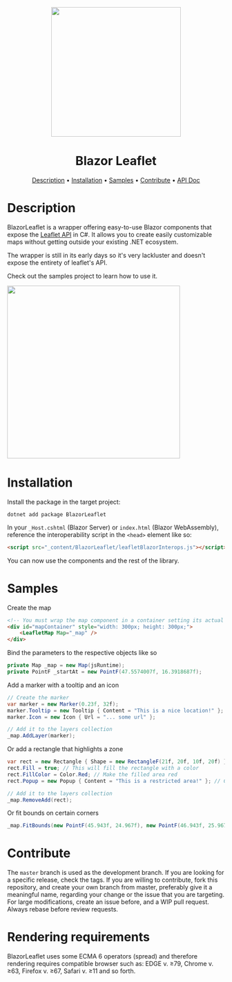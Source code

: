 <div align="center">
    <img src="media/logo.png" width=300>
    <h1>Blazor Leaflet</h1>
    <div>
        <a href="#description">Description</a> •
        <a href="#installation">Installation</a> •
        <a href="#samples">Samples</a> •
        <a href="#contribute">Contribute</a> •
        <a href="https://mehigh17.github.io/BlazorLeaflet">API Doc</a>
    </div>
</div>

# Description

BlazorLeaflet is a wrapper offering easy-to-use Blazor components that expose the <a href="https://leafletjs.com/">Leaflet API</a> in C#. It allows you to create easily customizable maps without getting outside your existing .NET ecosystem.

The wrapper is still in its early days so it's very lackluster and doesn't expose the entirety of leaflet's API.

Check out the samples project to learn how to use it.

<img src="media/example1.gif" height=400>

# Installation

Install the package in the target project:

```
dotnet add package BlazorLeaflet
```

In your `_Host.cshtml` (Blazor Server) or `index.html` (Blazor WebAssembly), reference the interoperability script in the `<head>` element like so:

```html
<script src="_content/BlazorLeaflet/leafletBlazorInterops.js"></script>
```

You can now use the components and the rest of the library.

# Samples

Create the map

```html
<!-- You must wrap the map component in a container setting its actual size. -->
<div id="mapContainer" style="width: 300px; height: 300px;">
    <LeafletMap Map="_map" />
</div>
```

Bind the parameters to the respective objects like so

```cs
private Map _map = new Map(jsRuntime);
private PointF _startAt = new PointF(47.5574007f, 16.3918687f);
```

Add a marker with a tooltip and an icon

```cs
// Create the marker
var marker = new Marker(0.23f, 32f);
marker.Tooltip = new Tooltip { Content = "This is a nice location!" };
marker.Icon = new Icon { Url = "... some url" };

// Add it to the layers collection
_map.AddLayer(marker);
```

Or add a rectangle that highlights a zone

```cs
var rect = new Rectangle { Shape = new RectangleF(21f, 20f, 10f, 20f) };
rect.Fill = true; // This will fill the rectangle with a color
rect.FillColor = Color.Red; // Make the filled area red
rect.Popup = new Popup { Content = "This is a restricted area!" }; // Create a popup when the area is clicked

// Add it to the layers collection
_map.RemoveAdd(rect);
```

Or fit bounds on certain corners

```cs
_map.FitBounds(new PointF(45.943f, 24.967f), new PointF(46.943f, 25.967f), maxZoom: 5f);
```

# Contribute

The `master` branch is used as the development branch. If you are looking for a specific release, check the tags. If you are willing to contribute, fork this repository, and create your own branch from master, preferably give it a meaningful name, regarding your change or the issue that you are targeting. For large modifications, create an issue before, and a WIP pull request. Always rebase before review requests.
# Rendering requirements

BlazorLeaflet uses some ECMA 6 operators (spread) and therefore rendering requires compatible browser such as: EDGE v. ≥79, Chrome v. ≥63, Firefox v. ≥67, Safari v. ≥11 and so forth.
